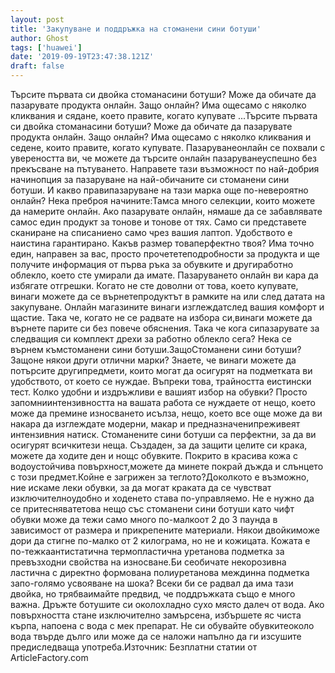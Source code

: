 ```yaml
---
layout: post
title: 'Закупуване и поддръжка на стоманени сини ботуши'
author: Ghost
tags: ['huawei']
date: '2019-09-19T23:47:38.121Z'
draft: false
---
```


Търсите първата си двойка стоманасини ботуши? Може да обичате да пазарувате продукта онлайн. Защо онлайн? Има ощесамо с няколко кликвания и сядане, което правите, когато купувате ...Търсите първата си двойка стоманасини ботуши? Може да обичате да пазарувате продукта онлайн. Защо онлайн? Има ощесамо с няколко кликвания и седене, които правите, когато купувате. Пазаруванеонлайн се похвали с увереността ви, че можете да търсите онлайн пазаруванеуспешно без прекъсване на пътуването. Направете тази възможност по най-добрия начинопция за пазаруване на най-обичаните си стоманени сини ботуши. И какво правипазаруване на тази марка още по-невероятно онлайн? Нека преброя начините:Тамса много селекции, които можете да намерите онлайн. Ако пазарувате онлайн, нямаше да се забавлявате самос един продукт за тонове и тонове от тях. Само си представете сканиране на списаниено само чрез вашия лаптоп. Удобството е наистина гарантирано. Какъв размер товаперфектно твоя? Има точно един, направен за вас, просто прочететеподробности за продукта и ще получите информация от първа ръка за обувките и другиработно облекло, което сте умирали да имате. Пазаруването онлайн ви кара да избягате отгрешки. Когато не сте доволни от това, което купувате, винаги можете да се върнетепродуктът в рамките на или след датата на закупуване. Онлайн магазините винаги изглеждатслед вашия комфорт и щастие. Така че, когато не се радвате на избора си,винаги можете да върнете парите си без повече обяснения. Така че кога сипазарувате за следващия си комплект дрехи за работно облекло сега? Нека се върнем къмстоманени сини ботуши.ЗащоСтоманени сини ботуши? Защоне някои други отлични марки? Знаете, че винаги можете да потърсите другипредмети, които могат да осигурят на подметката ви удобството, от което се нуждае. Въпреки това, трайността еистински тест. Колко удобни и издръжливи е вашият избор на обувки? Просто запомниинтензивността на вашата работа се нуждаете от нещо, което може да премине износването исълза, нещо, което все още може да ви накара да изглеждате модерни, макар и предназначенипреживеят интензивния натиск. Стоманените сини ботуши са перфектни, за да ви осигурят всичкитези неща. Създаден, за да защити целите си крака, можете да ходите ден и нощс обувките. Покрито в красива кожа с водоустойчива повърхност,можете да минете покрай дъжда и слънцето с този предмет.Койне е загрижен за теглото?Доколкото е възможно, ние искаме леки обувки, за да могат краката да се чувстват изключителноудобно и ходенето става по-управляемо. Не е нужно да се притесняватетова нещо със стоманени сини ботуши като чифт обувки може да тежи само много по-малкоот 2 до 3 паунда в зависимост от размера и прикрепените материали. Някои двойкиможе дори да стигне по-малко от 2 килограма, но не и кожицата. Кожата е по-тежкаантистатична термопластична уретанова подметка за превъзходни свойства на износване.Би сеобичате некорозивна ластична с директно формована полиуретанова междинна подметка запо-голямо усвояване на шока? Всеки би се радвал да има тази двойка, но трябваимайте предвид, че поддръжката също е много важна. Дръжте ботушите си околохладно сухо място далеч от вода. Ако повърхността стане изключително замърсена, избършете яс чиста кърпа, напоена с вода с мек препарат. Не си обувайте обувкитеоколо вода твърде дълго или може да се наложи напълно да ги изсушите предиследваща употреба.Източник: Безплатни статии от ArticleFactory.com

